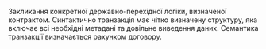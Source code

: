 Закликання конкретної державно-перехідної логіки, визначеної контрактом. Синтактично транзакція має чітко визначену структуру, яка включає всі необхідні метадані та довільне виведення даних. Семантика транзакції визначається рахунком договору.